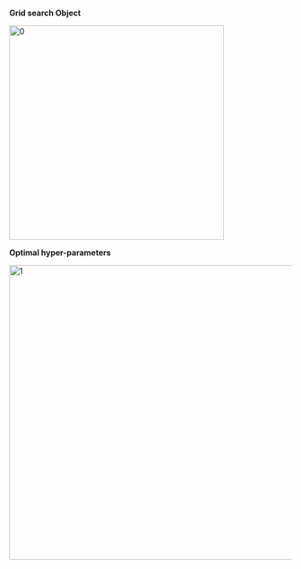 
**Grid search Object**

<img width="383" alt="0" src="https://github.com/user-attachments/assets/71abe3de-33ff-466f-a908-4da899753921">



**Optimal hyper-parameters**

<img width="526" alt="1" src="https://github.com/user-attachments/assets/e1e37552-aff5-4969-985b-dbfa439d5f59">




